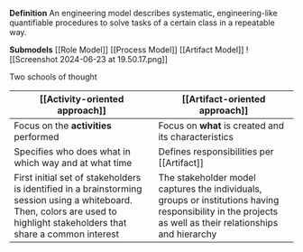 **Definition**
An engineering model describes systematic, engineering-like quantifiable procedures to solve tasks of a certain class in a repeatable way.

**Submodels**
[[Role Model]]
[[Process Model]]
[[Artifact Model]]
![[Screenshot 2024-06-23 at 19.50.17.png]]

Two schools of thought


| [[Activity-oriented approach]]                                                                                                                                              | [[Artifact-oriented approach]]                                                                                                                            |
| --------------------------------------------------------------------------------------------------------------------------------------------------------------------------- | --------------------------------------------------------------------------------------------------------------------------------------------------------- |
| Focus on the **activities** performed                                                                                                                                       | Focus on **what** is created and its characteristics                                                                                                      |
| Specifies who does what in which way and at what time                                                                                                                       | Defines responsibilities per [[Artifact]]                                                                                                                 |
| First initial set of stakeholders is identified in a brainstorming session using a whiteboard. Then, colors are used to highlight stakeholders that share a common interest | The stakeholder model captures the individuals, groups or institutions having responsibility in the projects as well as their relationships and hierarchy |

